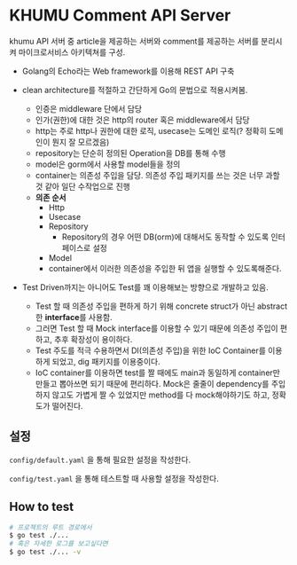 # KHUMU Comment API Server

khumu API 서버 중 article을 제공하는 서버와 comment를 제공하는 서버를 분리시켜 마이크로서비스 아키텍쳐를 구성.

* Golang의 Echo라는 Web framework를 이용해 REST API 구축

* clean architecture를 적절하고 간단하게 Go의 문법으로 적용시켜봄.

    * 인증은 middleware 단에서 담당
    * 인가(권한)에 대한 것은 http의 router 혹은 middleware에서 담당
    * http는 주로 http나 권한에 대한 로직, usecase는 도메인 로직(? 정확히 도메인이 뭔지 잘 모르겠음)
    * repository는 단순히 정의된 Operation을 DB를 통해 수행
    * model은 gorm에서 사용할 model들을 정의
    * container는 의존성 주입을 담당. 의존성 주입 패키지를 쓰는 것은 너무 과할 것 같아 일단 수작업으로 진행
    * **의존 순서**
        * Http
        * Usecase
        * Repository
            * Repository의 경우 어떤 DB(orm)에 대해서도 동작할 수 있도록 인터페이스로 설정 
        * Model
        * container에서 이러한 의존성을 주입한 뒤 앱을 실행할 수 있도록해준다.
        
* Test Driven까지는 아니어도 Test를 꽤 이용해보는 방향으로 개발하고 있음.
    * Test 할 때 의존성 주입을 편하게 하기 위해 concrete struct가 아닌 abstract한 **interface**를 사용함.
    * 그러면 Test 할 때 Mock interface를 이용할 수 있기 때문에 의존성 주입이 편하고, 추후 확장성이 용이하다.
    * Test 주도를 적극 수용하면서 DI(의존성 주입)을 위한 IoC Container를 이용하게 되었고, dig 패키지를 이용중이다.
    * IoC container를 이용하면 test를 짤 때에도 main과 동일하게 container만 만들고 뽑아쓰면 되기 때문에 편리하다.
      Mock은 줄줄이 dependency를 주입하지 않고도 가볍게 짤 수 있었지만 method를 다 mock해야하기도 하고, 정확도가 떨어진다.  

## 설정

`config/default.yaml` 을 통해 필요한 설정을 작성한다.

`config/test.yaml` 을 통해 테스트할 때 사용할 설정을 작성한다.

## How to test

```bash
# 프로젝트의 루트 경로에서
$ go test ./...
# 혹은 자세한 로그를 보고싶다면
$ go test ./... -v
```